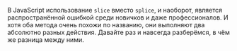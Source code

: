 В JavaScript использование `slice` вместо `splice`, и наоборот, является 
распространённой ошибкой среди новичков и даже профессионалов. И хотя оба 
метода очень похожи по названию, они выполняют два абсолютно разных действия. 
Давайте раз и навсегда разберёмся, в чём же разница между ними. 